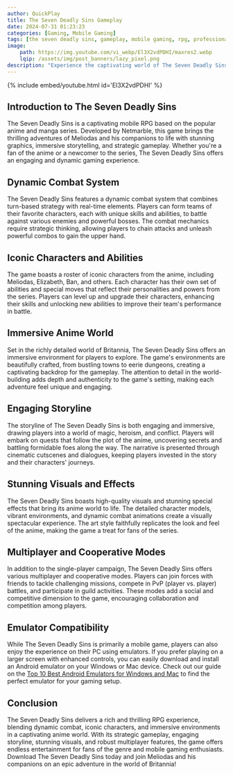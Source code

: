 ```yaml
---
author: QuickPlay
title: The Seven Deadly Sins Gameplay
date: 2024-07-31 01:23:23
categories: [Gaming, Mobile Gaming]
tags: [the seven deadly sins, gameplay, mobile gaming, rpg, professional gamers, anime rpg]
image: 
    path: https://img.youtube.com/vi_webp/El3X2vdPDHI/maxres2.webp
    lqip: /assets/img/post_banners/lazy_pixel.png
description: "Experience the captivating world of The Seven Deadly Sins with its unique gameplay and anime-inspired features."
---
```


{% include embed/youtube.html id='El3X2vdPDHI' %}

## Introduction to The Seven Deadly Sins

The Seven Deadly Sins is a captivating mobile RPG based on the popular anime and manga series. Developed by Netmarble, this game brings the thrilling adventures of Meliodas and his companions to life with stunning graphics, immersive storytelling, and strategic gameplay. Whether you're a fan of the anime or a newcomer to the series, The Seven Deadly Sins offers an engaging and dynamic gaming experience.

## Dynamic Combat System

The Seven Deadly Sins features a dynamic combat system that combines turn-based strategy with real-time elements. Players can form teams of their favorite characters, each with unique skills and abilities, to battle against various enemies and powerful bosses. The combat mechanics require strategic thinking, allowing players to chain attacks and unleash powerful combos to gain the upper hand.

## Iconic Characters and Abilities

The game boasts a roster of iconic characters from the anime, including Meliodas, Elizabeth, Ban, and others. Each character has their own set of abilities and special moves that reflect their personalities and powers from the series. Players can level up and upgrade their characters, enhancing their skills and unlocking new abilities to improve their team's performance in battle.

## Immersive Anime World

Set in the richly detailed world of Britannia, The Seven Deadly Sins offers an immersive environment for players to explore. The game's environments are beautifully crafted, from bustling towns to eerie dungeons, creating a captivating backdrop for the gameplay. The attention to detail in the world-building adds depth and authenticity to the game's setting, making each adventure feel unique and engaging.

## Engaging Storyline

The storyline of The Seven Deadly Sins is both engaging and immersive, drawing players into a world of magic, heroism, and conflict. Players will embark on quests that follow the plot of the anime, uncovering secrets and battling formidable foes along the way. The narrative is presented through cinematic cutscenes and dialogues, keeping players invested in the story and their characters' journeys.

## Stunning Visuals and Effects

The Seven Deadly Sins boasts high-quality visuals and stunning special effects that bring its anime world to life. The detailed character models, vibrant environments, and dynamic combat animations create a visually spectacular experience. The art style faithfully replicates the look and feel of the anime, making the game a treat for fans of the series.

## Multiplayer and Cooperative Modes

In addition to the single-player campaign, The Seven Deadly Sins offers various multiplayer and cooperative modes. Players can join forces with friends to tackle challenging missions, compete in PvP (player vs. player) battles, and participate in guild activities. These modes add a social and competitive dimension to the game, encouraging collaboration and competition among players.

## Emulator Compatibility

While The Seven Deadly Sins is primarily a mobile game, players can also enjoy the experience on their PC using emulators. If you prefer playing on a larger screen with enhanced controls, you can easily download and install an Android emulator on your Windows or Mac device. Check out our guide on the [Top 10 Best Android Emulators for Windows and Mac](https://quickplaymobile.github.io/posts/Top-10-Best-Android-Emulators-for-Windows-and-Mac/) to find the perfect emulator for your gaming setup.

## Conclusion

The Seven Deadly Sins delivers a rich and thrilling RPG experience, blending dynamic combat, iconic characters, and immersive environments in a captivating anime world. With its strategic gameplay, engaging storyline, stunning visuals, and robust multiplayer features, the game offers endless entertainment for fans of the genre and mobile gaming enthusiasts. Download The Seven Deadly Sins today and join Meliodas and his companions on an epic adventure in the world of Britannia!
